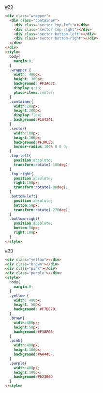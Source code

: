 [#29](https://cssbattle.dev/play/29)
```html
<div class="wrapper">
  <div class="container">
    <div class="sector top-left"></div>
    <div class="sector top-right"></div>
    <div class="sector bottom-left"></div>
    <div class="sector bottom-right"></div>
  </div>
</div>
<style>
  body{
    margin:0;
  }
  .wrapper {
    width: 400px;
    height: 300px;
    background: #F3AC3C;
    display:grid;
    place-items:center;
  }
  .container{
    width:200px;
    height:200px;
    display:flex;
    background:#1A4341;
  }
  .sector{
    width:100px;
    height:100px;
    background:#F3AC3C;
    border-radius:100% 0 0 0;
  }
  .top-left{
    position:absolute;
    transform:rotate(-180deg);
  }
  .top-right{
    position:absolute;
    right:100px;
    transform:rotate(-90deg);
  }
  .bottom-left{
    position:absolute;
    bottom:50px;
    transform:rotate(-270deg);
  }
  .bottom-right{
    position:absolute;
    bottom:50px;
    right:100px
  }
</style>
```

[#30](https://cssbattle.dev/play/30)
```html
<div class="yellow"></div>
<div class="brown"></div>
<div class="pink"></div>
<div class="purple"></div>
<style>
  body{
    margin:0;
  }
  .yellow {
    width: 400px;
    height: 50px;
    background: #F7EC7D;
  }
  .brown{
    width:400px;
    height:50px;
    background:#E38F66;
  }
  .pink{
    width:400px;
    height:100px;
    background:#AA445F;
  }
  .purple{
    width:400px;
    height:100px;
    background:#62306D
  }
</style>
```

[]()
```html

```

[]()
```html

```


[]()
```html

```

[]()
```html

```

[]()
```html

```


[]()
```html

```

[]()
```html

```

[]()
```html

```
